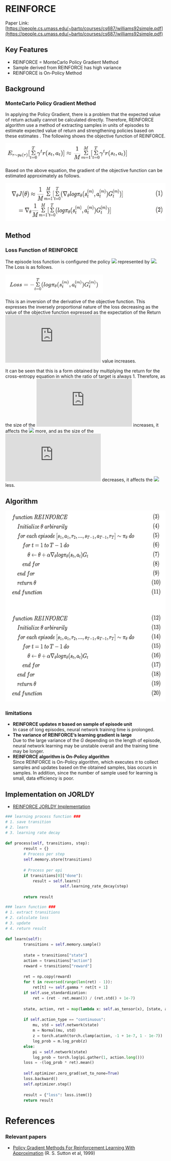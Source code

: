# REINFORCE

Paper Link: [https://people.cs.umass.edu/~barto/courses/cs687/williams92simple.pdf](https://people.cs.umass.edu/~barto/courses/cs687/williams92simple.pdf)

## Key Features

- REINFORCE = MonteCarlo Policy Gradient Method
- Sample derived from REINFORCE has high variance
- REINFORCE is On-Policy Method

## Background

### MonteCarlo Policy Gradient Method

In applying the Policy Gradient, there is a problem that the expected value of return actually cannot be calculated directly. Therefore, REINFORCE algorithm use a method of extracting samples in units of episodes to estimate expected value of return and strengthening policies based on these estimates . The following shows the objective function of REINFORCE. 

<img src="./resrc/REINFORCE_1.png" alt="REINFORCE_1" height=60/> 

Based on the above equation, the gradient of the objective function can be estimated approximately as follows.

<img src="./resrc/REINFORCE_2.png" alt="REINFORCE_2" height=120/> 

## Method

### Loss Function of REINFORCE

The episode loss function is configured the policy ![](https://latex.codecogs.com/png.latex?\pi) represented by ![](https://latex.codecogs.com/png.latex?\theta). The Loss is as follows.

<img src="./resrc/REINFORCE_3.png" alt="REINFORCE_3" height=60/> 

This is an inversion of the derivative of the objective function. This expresses the inversely proportional nature of the loss decreasing as the value of the objective function expressed as the expectation of the Return ![](https://latex.codecogs.com/png.latex?G) value increases.

It can be seen that this is a form obtained by multiplying the return for the cross-entropy equation in which the ratio of target is always 1. Therefore, as the size of the ![](https://latex.codecogs.com/png.latex?G) increases, it affects the ![](https://latex.codecogs.com/png.latex?\pi) more, and as the size of the ![](https://latex.codecogs.com/png.latex?G) decreases, it affects the ![](https://latex.codecogs.com/png.latex?\pi) less.


## Algorithm

<img src="./resrc/REINFORCE_4.png" alt="REINFORCE_4" height=600/> 

### limitations

- **REINFORCE updates $\pi$ based on sample of episode unit** <br>
In case of long episodes, neural network training time is prolonged.
- **The variance of REINFORCE’s learning gradient is large** <br>
Due to the large variance of the $G$ depending on the length of episode, neural network learning may be unstable overall and the training time may be longer.
- **REINFORCE algorithm is On-Policy algorithm** <br>
Since REINFORCE is On-Policy algorithm, which executes $\pi$ to collect samples and updates based on the obtained samples, bias occurs in samples. In addition, since the number of sample used for learning is small, data efficiency is poor.


## Implementation on JORLDY

- [REINFORCE JORLDY Implementation](https://github.com/kakaoenterprise/JORLDY/blob/master/jorldy/core/agent/reinforce.py)

```python
### learning process function ###
# 1. save transition
# 2. learn
# 3. learning rate decay

def process(self, transitions, step):
        result = {}
        # Process per step
        self.memory.store(transitions)

        # Process per epi
        if transitions[0]["done"]:
            result = self.learn()
						self.learning_rate_decay(step)

        return result
```

```python
### learn function ###
# 1. extract transitions
# 2. calculate loss
# 3. update
# 4. return result

def learn(self):
        transitions = self.memory.sample()

        state = transitions["state"]
        action = transitions["action"]
        reward = transitions["reward"]

        ret = np.copy(reward)
        for t in reversed(range(len(ret) - 1)):
            ret[t] += self.gamma * ret[t + 1]
        if self.use_standardization:
            ret = (ret - ret.mean()) / (ret.std() + 1e-7)

        state, action, ret = map(lambda x: self.as_tensor(x), [state, action, ret])

        if self.action_type == "continuous":
            mu, std = self.network(state)
            m = Normal(mu, std)
            z = torch.atanh(torch.clamp(action, -1 + 1e-7, 1 - 1e-7))
            log_prob = m.log_prob(z)
        else:
            pi = self.network(state)
            log_prob = torch.log(pi.gather(1, action.long()))
        loss = -(log_prob * ret).mean()

        self.optimizer.zero_grad(set_to_none=True)
        loss.backward()
        self.optimizer.step()

        result = {"loss": loss.item()}
        return result
```

# References

### Relevant papers

- [Policy Gradient Methods For Reinforcement Learning With Approximation](https://proceedings.neurips.cc/paper/1999/file/464d828b85b0bed98e80ade0a5c43b0f-Paper.pdf)
(R. S. Sutton et al, 1999)